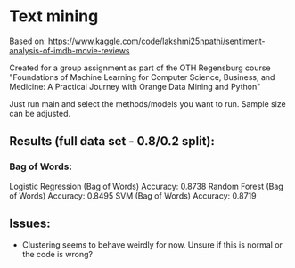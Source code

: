 # Text mining


Based on: https://www.kaggle.com/code/lakshmi25npathi/sentiment-analysis-of-imdb-movie-reviews

Created for a group assignment as part of the OTH Regensburg course "Foundations of Machine Learning for Computer Science, Business, and Medicine: A Practical Journey with Orange Data Mining and Python"

Just run main and select the methods/models you want to run. Sample size can be adjusted.

## Results (full data set - 0.8/0.2 split):

### Bag of Words:
Logistic Regression (Bag of Words) Accuracy: 0.8738
Random Forest (Bag of Words) Accuracy: 0.8495
SVM (Bag of Words) Accuracy: 0.8719


## Issues:
- Clustering seems to behave weirdly for now. Unsure if this is normal or the code is wrong?
